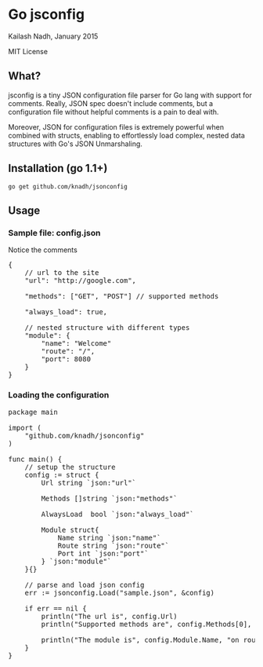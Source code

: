 # Go jsconfig

Kailash Nadh, January 2015

MIT License

## What?
jsconfig is a tiny JSON configuration file parser for Go lang with support for comments.
Really, JSON spec doesn't include comments, but a configuration file without helpful
comments is a pain to deal with.

Moreover, JSON for configuration files is extremely powerful when combined with structs,
enabling to effortlessly load complex, nested data structures with Go's JSON Unmarshaling.

## Installation (go 1.1+)
`go get github.com/knadh/jsonconfig`

## Usage
### Sample file: config.json
Notice the comments
<pre>
{
	// url to the site
	"url": "http://google.com",

	"methods": ["GET", "POST"] // supported methods

	"always_load": true,

	// nested structure with different types
	"module": {
		"name": "Welcome"
		"route": "/",
		"port": 8080
	}
}
</pre>

### Loading the configuration
<pre>
package main

import (
	"github.com/knadh/jsonconfig"
)

func main() {
	// setup the structure
	config := struct {
		Url string `json:"url"`

		Methods []string `json:"methods"`

		AlwaysLoad  bool `json:"always_load"`

		Module struct{
			Name string `json:"name"`
			Route string `json:"route"`
			Port int `json:"port"`
		} `json:"module"`
	}{}

	// parse and load json config
	err := jsonconfig.Load("sample.json", &config)

	if err == nil {
		println("The url is", config.Url)
		println("Supported methods are", config.Methods[0], config.Methods[1])
		
		println("The module is", config.Module.Name, "on route", config.Module.Route)
	}
}
</pre>